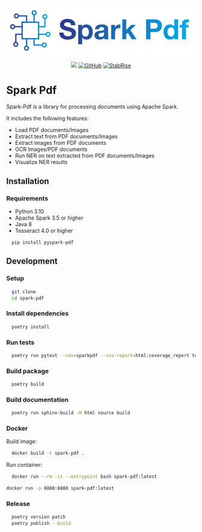 <img src="./images/SparkPdfLogo.png">

<p align="center">
    <a href="https://pypi.org/project/pyspark-pdf/" alt="Package on PyPI"><img src="https://img.shields.io/pypi/v/pyspark-pdf.svg" /></a>
    <a href="https://github.com/stabrise/spark-pdf/blob/main/LICENSE"><img alt="GitHub" src="https://img.shields.io/github/license/stabrise/spark-pdf.svg?color=blue"></a>
    <a href="https://stabrise.com"><img alt="StabRise" src="https://img.shields.io/badge/powered%20by-StabRise-orange.svg?style=flat&colorA=E1523D&colorB=007D8A"></a>
</p>



# Spark Pdf

Spark-Pdf is a library for processing documents using Apache Spark.

It includes the following features:

- Load PDF documents/Images
- Extract text from PDF documents/Images
- Extract images from PDF documents
- OCR Images/PDF documents
- Run NER on text extracted from PDF documents/Images
- Visualize NER results

## Installation

### Requirements

- Python 3.10
- Apache Spark 3.5 or higher
- Java 8
- Tesseract 4.0 or higher

```bash
  pip install pyspark-pdf
```

## Development

### Setup

```bash
  git clone
  cd spark-pdf
```

### Install dependencies

```bash
  poetry install
```

### Run tests

```bash
  poetry run pytest --cov=sparkpdf --cov-report=html:coverage_report tests/ 
```

### Build package

```bash
  poetry build
```

### Build documentation

```bash
  poetry run sphinx-build -M html source build
```

### Docker

Build image:

```bash
  docker build -t spark-pdf .
```

Run container:
```bash
  docker run --rm -it --entrypoint bash spark-pdf:latest
```

```bash
docker run -p 8888:8888 spark-pdf:latest

```

### Release

```bash
  poetry version patch
  poetry publish --build
```
